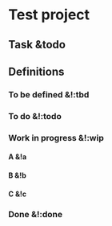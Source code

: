 # Test project

## Task &todo

## Definitions

### To be defined &!:tbd 
### To do &!:todo
### Work in progress &!:wip
#### A &!a
#### B &!b
#### C &!c
### Done &!:done
